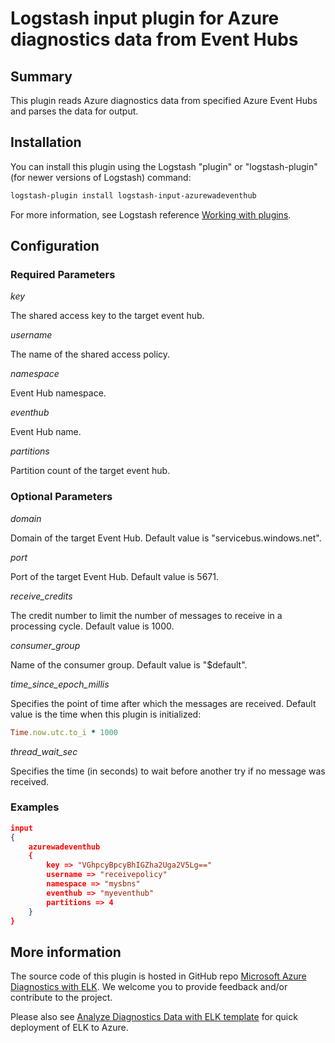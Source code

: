 # Logstash input plugin for Azure diagnostics data from Event Hubs 

## Summary
This plugin reads Azure diagnostics data from specified Azure Event Hubs and parses the data for output.

## Installation
You can install this plugin using the Logstash "plugin" or "logstash-plugin" (for newer versions of Logstash) command:
```sh
logstash-plugin install logstash-input-azurewadeventhub
```
For more information, see Logstash reference [Working with plugins](https://www.elastic.co/guide/en/logstash/current/working-with-plugins.html).

## Configuration
### Required Parameters
*key*

The shared access key to the target event hub.

*username*

The name of the shared access policy.

*namespace*

Event Hub namespace.

*eventhub*

Event Hub name.

*partitions*

Partition count of the target event hub.

### Optional Parameters
*domain*

Domain of the target Event Hub. Default value is "servicebus.windows.net".

*port*

Port of the target Event Hub. Default value is 5671.

*receive_credits*

The credit number to limit the number of messages to receive in a processing cycle. Default value is 1000.

*consumer_group*

Name of the consumer group. Default value is "$default".

*time_since_epoch_millis*

Specifies the point of time after which the messages are received. Default value is the time when this plugin is initialized:
```ruby
Time.now.utc.to_i * 1000
```
*thread_wait_sec*

Specifies the time (in seconds) to wait before another try if no message was received.

### Examples
```json
input
{
    azurewadeventhub
    {
        key => "VGhpcyBpcyBhIGZha2Uga2V5Lg=="
        username => "receivepolicy"
        namespace => "mysbns"
        eventhub => "myeventhub"
        partitions => 4
    }
}
```

## More information
The source code of this plugin is hosted in GitHub repo [Microsoft Azure Diagnostics with ELK](https://github.com/Azure/azure-diagnostics-tools). We welcome you to provide feedback and/or contribute to the project.

Please also see [Analyze Diagnostics Data with ELK template](https://github.com/Azure/azure-quickstart-templates/tree/master/diagnostics-with-elk) for quick deployment of ELK to Azure.   